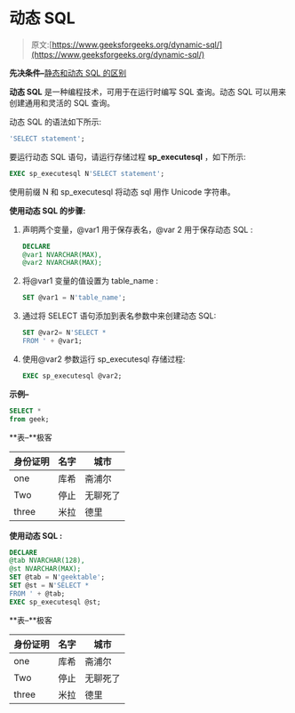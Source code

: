 # 动态 SQL

> 原文:[https://www.geeksforgeeks.org/dynamic-sql/](https://www.geeksforgeeks.org/dynamic-sql/)

**先决条件–**[静态和动态 SQL 的区别](https://www.geeksforgeeks.org/difference-static-dynamic-sql/)

**动态 SQL** 是一种编程技术，可用于在运行时编写 SQL 查询。动态 SQL 可以用来创建通用和灵活的 SQL 查询。

动态 SQL 的语法如下所示:

```sql
'SELECT statement';
```

要运行动态 SQL 语句，请运行存储过程 **sp_executesql** ，如下所示:

```sql
EXEC sp_executesql N'SELECT statement';
```

使用前缀 N 和 sp_executesql 将动态 sql 用作 Unicode 字符串。

**使用动态 SQL 的步骤:**

1.  声明两个变量，@var1 用于保存表名，@var 2 用于保存动态 SQL :

    ```sql
    DECLARE 
    @var1 NVARCHAR(MAX), 
    @var2 NVARCHAR(MAX);
    ```

2.  将@var1 变量的值设置为 table_name :

    ```sql
    SET @var1 = N'table_name';
    ```

3.  通过将 SELECT 语句添加到表名参数中来创建动态 SQL:

    ```sql
    SET @var2= N'SELECT * 
    FROM ' + @var1;
    ```

4.  使用@var2 参数运行 sp_executesql 存储过程:

    ```sql
    EXEC sp_executesql @var2;
    ```

**示例–**

```sql
SELECT * 
from geek;
```

**表–**极客

| 身份证明 | 名字 | 城市 |
| --- | --- | --- |
| one | 库希 | 斋浦尔 |
| Two | 停止 | 无聊死了 |
| three | 米拉 | 德里 |

**使用动态 SQL :**

```sql
DECLARE 
@tab NVARCHAR(128), 
@st NVARCHAR(MAX);
SET @tab = N'geektable';
SET @st = N'SELECT * 
FROM ' + @tab;
EXEC sp_executesql @st;
```

**表–**极客

| 身份证明 | 名字 | 城市 |
| --- | --- | --- |
| one | 库希 | 斋浦尔 |
| Two | 停止 | 无聊死了 |
| three | 米拉 | 德里 |